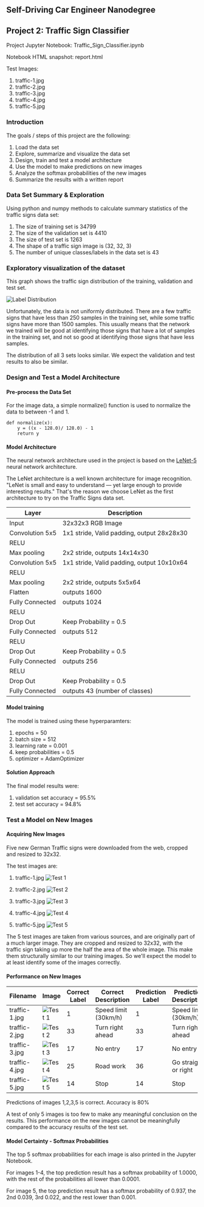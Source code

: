 ## Self-Driving Car Engineer Nanodegree

## Project 2: Traffic Sign Classifier

Project Jupyter Notebook: Traffic_Sign_Classifier.ipynb

Notebook HTML snapshot: report.html

Test Images:
1. traffic-1.jpg
2. traffic-2.jpg
3. traffic-3.jpg
4. traffic-4.jpg
5. traffic-5.jpg

### Introduction

The goals / steps of this project are the following:

1. Load the data set
2. Explore, summarize and visualize the data set
3. Design, train and test a model architecture
4. Use the model to make predictions on new images
5. Analyze the softmax probabilities of the new images
6. Summarize the results with a written report

### Data Set Summary & Exploration

Using python and numpy methods to calculate summary statistics of the traffic signs data set:


1. The size of training set is 34799
2. The size of the validation set is 4410
3. The size of test set is 1263
4. The shape of a traffic sign image is (32, 32, 3)
5. The number of unique classes/labels in the data set is 43

### Exploratory visualization of the dataset

This graph shows the traffic sign distribution of the training, validation and test set.

![Label Distribution](https://github.com/ongchinkiat/SDCND-Project2/raw/master/labels-bar-graph.jpg "Label Distribution")

Unfortunately, the data is not uniformly distributed. There are a few traffic signs that have less than 250 samples in the training set, while some traffic signs have more than 1500 samples. This usually means that the network we trained will be good at identifying those signs that have a lot of samples in the training set, and not so good at identifying those signs that have less samples.

The distribution of all 3 sets looks similar. We expect the validation and test results to also be similar.

### Design and Test a Model Architecture

#### Pre-process the Data Set

For the image data, a simple normalize() function is used to normalize the data to between -1 and 1.

```
def normalize(x):
    y = ((x - 128.0)/ 128.0) - 1
    return y
```

#### Model Architecture

The neural network architecture used in the project is based on the [LeNet-5](http://yann.lecun.com/exdb/lenet/) neural network architecture.

The LeNet architecture is a well known architecture for image recognition. "LeNet is small and easy to understand — yet large enough to provide interesting results." That's the reason we choose LeNet as the first architecture to try on the Traffic Signs data set.

| Layer | Description |
| ----- | ----- |
| Input | 32x32x3 RGB Image |
| Convolution 5x5 | 1x1 stride, Valid padding, output 28x28x30 |
| RELU |   |
| Max pooling |	2x2 stride, outputs 14x14x30
| Convolution 5x5 | 1x1 stride, Valid padding, output 10x10x64 |
| RELU |   |
| Max pooling |	2x2 stride, outputs 5x5x64 |
| Flatten | outputs 1600 |
| Fully Connected | outputs 1024 |
| RELU |   |
| Drop Out | Keep Probability = 0.5  |
| Fully Connected | outputs 512 |
| RELU |   |
| Drop Out | Keep Probability = 0.5  |
| Fully Connected | outputs 256 |
| RELU |   |
| Drop Out | Keep Probability = 0.5  |
| Fully Connected | outputs 43 (number of classes) |

#### Model training

The model is trained using these hyperparamters:

1. epochs = 50
2. batch size = 512
3. learning rate = 0.001
4. keep probabilities = 0.5
5. optimizer = AdamOptimizer

#### Solution Approach

The final model results were:

1. validation set accuracy = 95.5%
2. test set accuracy = 94.8%

### Test a Model on New Images

#### Acquiring New Images

Five new German Traffic signs were downloaded from the web, cropped and resized to 32x32.

The test images are:
1. traffic-1.jpg ![Test 1](https://github.com/ongchinkiat/SDCND-Project2/raw/master/traffic-1.jpg "Test 1")

2. traffic-2.jpg ![Test 2](https://github.com/ongchinkiat/SDCND-Project2/raw/master/traffic-2.jpg "Test 2")

3. traffic-3.jpg ![Test 3](https://github.com/ongchinkiat/SDCND-Project2/raw/master/traffic-3.jpg "Test 3")


4. traffic-4.jpg ![Test 4](https://github.com/ongchinkiat/SDCND-Project2/raw/master/traffic-4.jpg "Test 4")


5. traffic-5.jpg ![Test 5](https://github.com/ongchinkiat/SDCND-Project2/raw/master/traffic-5.jpg "Test 5")

The 5 test images are taken from various sources, and are originally part of a much larger image. They are cropped and resized to 32x32, with the traffic sign taking up more the half the area of the whole image. This make them structurally similar to our training images. So we'll expect the model to at least identify some of the images correctly.

#### Performance on New Images

| Filename | Image | Correct Label | Correct Description | Prediction Label | Prediction Description |
| ----- | ----- | ----- | ----- | ----- | ----- |
| traffic-1.jpg | ![Test 1](https://github.com/ongchinkiat/SDCND-Project2/raw/master/traffic-1.jpg "Test 1") | 1 | Speed limit (30km/h)| 1 | Speed limit (30km/h) |
| traffic-2.jpg | ![Test 2](https://github.com/ongchinkiat/SDCND-Project2/raw/master/traffic-2.jpg "Test 2") | 33 | Turn right ahead | 33 | Turn right ahead |
| traffic-3.jpg | ![Test 3](https://github.com/ongchinkiat/SDCND-Project2/raw/master/traffic-3.jpg "Test 3") | 17 | No entry | 17 | No entry |
| traffic-4.jpg | ![Test 4](https://github.com/ongchinkiat/SDCND-Project2/raw/master/traffic-4.jpg "Test 4") | 25 | Road work | 36 | Go straight or right |
| traffic-5.jpg | ![Test 5](https://github.com/ongchinkiat/SDCND-Project2/raw/master/traffic-5.jpg "Test 5") | 14 | Stop | 14 | Stop |

Predictions of images 1,2,3,5 is correct. Accuracy is 80%

A test of only 5 images is too few to make any meaningful conclusion on the results. This performance on the new images cannot be meaningfully compared to the accuracy results of the test set.

#### Model Certainty - Softmax Probabilities

The top 5 softmax probabilities for each image is also printed in the Jupyter Notebook.

For images 1-4, the top prediction result has a softmax probability of 1.0000, with the rest of the probabilities all lower than 0.0001.

For image 5, the top prediction result has a softmax probability of 0.937, the 2nd 0.039, 3rd 0.022, and the rest lower than 0.001.
